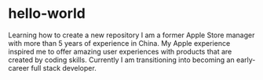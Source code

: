 # hello-world
Learning how to create a new repository
I am a former Apple Store manager with more than 5 years of experience in China. My Apple experience inspired me to offer amazing user experiences with products that are created by coding skills. Currently I am transitioning into becoming an early-career full stack developer. 

